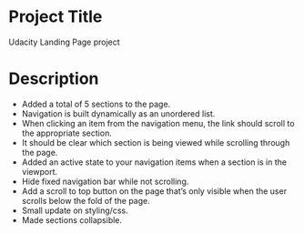 
# Project Title
Udacity Landing Page project


# Description 
- Added a total of 5 sections to the page.
- Navigation is built dynamically as an unordered list.
- When clicking an item from the navigation menu, the link should scroll to the appropriate section.
- It should be clear which section is being viewed while scrolling through the page.
- Added an active state to your navigation items when a section is in the viewport.
- Hide fixed navigation bar while not scrolling.
- Add a scroll to top button on the page that’s only visible when the user scrolls below the fold of the page.
- Small update on styling/css.
- Made sections collapsible.


